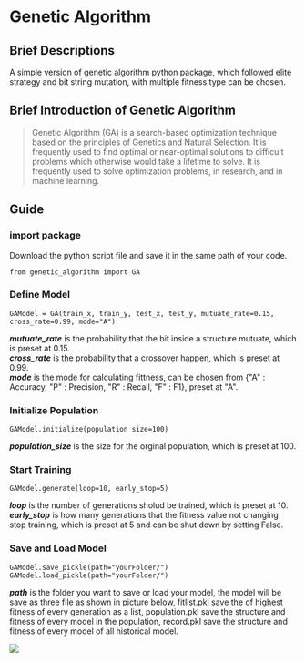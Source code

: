 # Genetic Algorithm

## Brief Descriptions
A simple version of genetic algorithm python package, which followed elite strategy and bit string mutation, with multiple fitness type can be chosen.  

## Brief Introduction of Genetic Algorithm
> Genetic Algorithm (GA) is a search-based optimization technique based on the principles of Genetics and Natural Selection. It is frequently used to find optimal or near-optimal solutions to difficult problems which otherwise would take a lifetime to solve. It is frequently used to solve optimization problems, in research, and in machine learning.  

## Guide
### import package
Download the python script file and save it in the same path of your code.  
```
from genetic_algorithm import GA
```

### Define Model
```
GAModel = GA(train_x, train_y, test_x, test_y, mutuate_rate=0.15, cross_rate=0.99, mode="A")
```
***mutuate_rate*** is the probability that the bit inside a structure mutuate, which is preset at 0.15.  
***cross_rate*** is the probability that a crossover happen, which is preset at 0.99.  
***mode*** is the mode for calculating fittness, can be chosen from {"A" : Accuracy, "P" : Precision, "R" : Recall, "F" : F1}, preset at "A".  

### Initialize Population
```
GAModel.initialize(population_size=100)
```
***population_size*** is the size for the orginal population, which is preset at 100.  

### Start Training
```
GAModel.generate(loop=10, early_stop=5)
```
***loop*** is the number of generations sholud be trained, which is preset at 10.  
***early_stop*** is how many generations that the fitness value not changing stop training, which is preset at 5 and can be shut down by setting False.  

### Save and Load Model
```
GAModel.save_pickle(path="yourFolder/")
GAModel.load_pickle(path="yourFolder/")
```
***path*** is the folder you want to save or load your model, the model will be save as three file as shown in picture below, fitlist.pkl save the of highest fitness of every generation as a list, population.pkl save the structure and fitness of every model in the population, record.pkl save the structure and fitness of every model of all historical model.  

![](https://i.imgur.com/FqS1sst.png)
